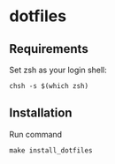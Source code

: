 # dotfiles

Requirements
------------

Set zsh as your login shell:

    chsh -s $(which zsh)

Installation
------------

Run command

    make install_dotfiles

